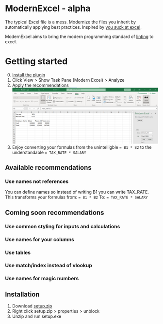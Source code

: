 # ModernExcel - alpha
 
The typical Excel file is a mess. Modernize the files you inherit by automatically applying best practices. Inspired by [you suck at excel](https://www.youtube.com/watch?v=0nbkaYsR94c).

ModernExcel aims to bring the modern programming standard of [linting](https://en.wikipedia.org/wiki/Lint_(software)) to excel.

# Getting started

0. [Install the plugin](https://github.com/evandwight/modernexcel#Installation)
1. Click View > Show Task Pane (Modern Excel) > Analyze
2. Apply the recommendations
![apply the recomendations](https://github.com/evandwight/modernexcel/blob/main/images/apply_recommendations.png?raw=true)
3. Enjoy converting your formulas from the unintelligble ```= B1 * B2``` to the understandable ```= TAX_RATE * SALARY```

## Available recommendations

### Use names not references
You can define names so instead of writing B1 you can write TAX_RATE.  This transforms your formulas from:
```= B1 * B2```
To:
```= TAX_RATE * SALARY```

## Coming soon recommendations

### Use common styling for inputs and calculations
### Use names for your columns
### Use tables
### Use match/index instead of vlookup
### Use names for magic numbers

## Installation

1. Download [setup.zip]()
2. Right click setup.zip > properties > unblock
3. Unzip and run setup.exe